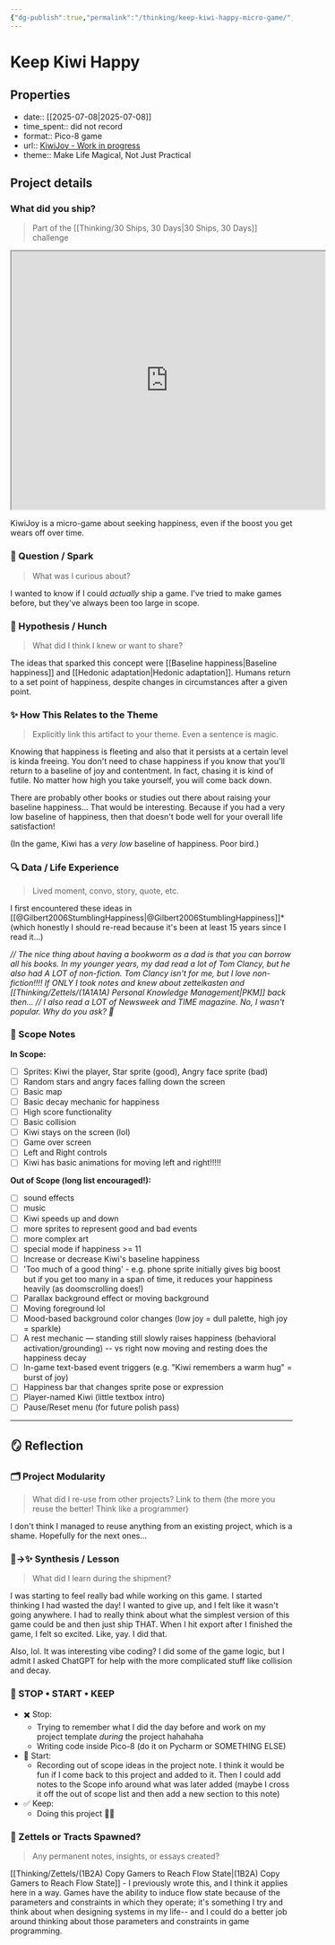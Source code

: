 ```yaml
---
{"dg-publish":true,"permalink":"/thinking/keep-kiwi-happy-micro-game/","noteIcon":"","created":"2025-07-09T12:33","updated":"2025-07-10T11:01"}
---
```



# Keep Kiwi Happy 

## Properties 

- date:: [[2025-07-08\|2025-07-08]]
- time_spent:: did not record 
- format:: Pico-8 game
- url:: [KiwiJoy - Work in progress](https://www.lexaloffle.com/bbs/?tid=150136)
- theme:: Make Life Magical, Not Just Practical

## Project details 

### What did you ship? 
> Part of the [[Thinking/30 Ships, 30 Days\|30 Ships, 30 Days]] challenge
<iframe src="https://www.lexaloffle.com/bbs/?tid=150136" width="560" height="460"></iframe>

KiwiJoy is a micro-game about seeking happiness, even if the boost you get wears off over time. 

### 🌱 Question / Spark
> What was I curious about?

I wanted to know if I could _actually_ ship a game. I've tried to make games before, but they've always been too large in scope. 

### 🧠 Hypothesis / Hunch
> What did I think I knew or want to share?

The ideas that sparked this concept were [[Baseline happiness\|Baseline happiness]] and [[Hedonic adaptation\|Hedonic adaptation]]. Humans return to a set point of happiness, despite changes in circumstances after a given point.

### ✨ How This Relates to the Theme 
> Explicitly link this artifact to your theme. Even a sentence is magic.

Knowing that happiness is fleeting and also that it persists at a certain level is kinda freeing. You don't need to chase happiness if you know that you'll return to a baseline of joy and contentment. In fact, chasing it is kind of futile. No matter how high you take yourself, you will come back down. 

There are probably other books or studies out there about raising your baseline happiness... That would be interesting. Because if you had a very low baseline of happiness, then that doesn't bode well for your overall life satisfaction!

(In the game, Kiwi has a *very low* baseline of happiness. Poor bird.) 

### 🔍 Data / Life Experience
> Lived moment, convo, story, quote, etc.
 
 I first encountered these ideas in [[@Gilbert2006StumblingHappiness\|@Gilbert2006StumblingHappiness]]* (which honestly I should re-read because it's been at least 15 years since I read it...)

*// The nice thing about having a bookworm as a dad is that you can borrow all his books. In my younger years, my dad read a lot of Tom Clancy, but he also had A LOT of non-fiction. Tom Clancy isn't for me, but I love non-fiction!!!! If ONLY I took notes and knew about zettelkasten and [[Thinking/Zettels/(1A1A1A) Personal Knowledge Management\|PKM]] back then... 
// I also read a LOT of Newsweek and TIME magazine. No, I wasn't popular. Why do you ask? 🤣*

### 🧰 Scope Notes
**In Scope:**  
- [ ] Sprites: Kiwi the player, Star sprite (good), Angry face sprite (bad)
- [ ] Random stars and angry faces falling down the screen 
- [ ] Basic map 
- [ ] Basic decay mechanic for happiness
- [ ] High score functionality 
- [ ] Basic collision
- [ ] Kiwi stays on the screen (lol)
- [ ] Game over screen 
- [ ] Left and Right controls 
- [ ] Kiwi has basic animations for moving left and right!!!!! 

**Out of Scope (long list encouraged!):**  
- [ ] sound effects
- [ ] music
- [ ] Kiwi speeds up and down 
- [ ] more sprites to represent good and bad events 
- [ ] more complex art 
- [ ] special mode if happiness >= 11 
- [ ] Increase or decrease Kiwi's baseline happiness 
- [ ] 'Too much of a good thing' - e.g. phone sprite initially gives big boost but if you get too many in a span of time, it reduces your happiness heavily (as doomscrolling does!)
- [ ] Parallax background effect or moving background
- [ ] Moving foreground lol 
 - [ ] Mood-based background color changes (low joy = dull palette, high joy = sparkle)
-  [ ] A rest mechanic — standing still slowly raises happiness (behavioral activation/grounding) -- vs right now moving and resting does the happiness decay 
- [ ] In-game text-based event triggers (e.g. "Kiwi remembers a warm hug" = burst of joy)
- [ ] Happiness bar that changes sprite pose or expression
- [ ] Player-named Kiwi (little textbox intro)
- [ ] Pause/Reset menu (for future polish pass)

---
## 🪞 Reflection 

### 🗂️ Project Modularity 
> What did I re-use from other projects? Link to them (the more you reuse the better! Think like a programmer)

I don't think I managed to reuse anything from an existing project, which is a shame. Hopefully for the next ones... 

### 🧠→✨ Synthesis / Lesson
> What did I learn during the shipment?

I was starting to feel really bad while working on this game. I started thinking I had wasted the day! I wanted to give up, and I felt like it wasn't going anywhere. I had to really think about what the simplest version of this game could be and then just ship THAT. When I hit export after I finished the game, I felt so excited. Like, yay. I did that. 

Also, lol. It was interesting vibe coding? I did some of the game logic, but I admit I asked ChatGPT for help with the more complicated stuff like collision and decay. 
### 🧭 STOP • START • KEEP
- ✖️ Stop: 
	- Trying to remember what I did the day before and work on my project template *during* the project hahahaha 
	- Writing code inside Pico-8 (do it on Pycharm or SOMETHING ELSE)
- 🔁 Start:
	- Recording out of scope ideas in the project note. I think it would be fun if I come back to this project and added to it. Then I could add notes to the Scope info around what was later added (maybe I cross it off the out of scope list and then add a new section to this note) 
- ✅ Keep:  
	- Doing this project 🥹💖

### 🧠 Zettels or Tracts Spawned?
> Any permanent notes, insights, or essays created?

[[Thinking/Zettels/(1B2A) Copy Gamers to Reach Flow State\|(1B2A) Copy Gamers to Reach Flow State]] - I previously wrote this, and I think it applies here in a way. Games have the ability to induce flow state because of the parameters and constraints in which they operate; it's something I try and think about when designing systems in my life-- and I could do a better job around thinking about those parameters and constraints in game programming. 

